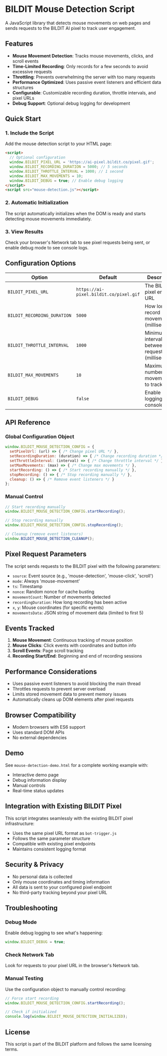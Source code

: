 # BILDIT Mouse Detection Script

A JavaScript library that detects mouse movements on web pages and sends requests to the BILDIT AI pixel to track user engagement.

## Features

- **Mouse Movement Detection**: Tracks mouse movements, clicks, and scroll events
- **Time-Limited Recording**: Only records for a few seconds to avoid excessive requests
- **Throttling**: Prevents overwhelming the server with too many requests
- **Performance Optimized**: Uses passive event listeners and efficient data structures
- **Configurable**: Customizable recording duration, throttle intervals, and pixel URLs
- **Debug Support**: Optional debug logging for development

## Quick Start

### 1. Include the Script

Add the mouse detection script to your HTML page:

```html
<script>
  // Optional configuration
  window.BILDIT_PIXEL_URL = 'https://ai-pixel.bildit.co/pixel.gif';
  window.BILDIT_RECORDING_DURATION = 5000; // 5 seconds
  window.BILDIT_THROTTLE_INTERVAL = 1000; // 1 second
  window.BILDIT_MAX_MOVEMENTS = 10;
  window.BILDIT_DEBUG = true; // Enable debug logging
</script>
<script src="mouse-detection.js"></script>
```

### 2. Automatic Initialization

The script automatically initializes when the DOM is ready and starts detecting mouse movements immediately.

### 3. View Results

Check your browser's Network tab to see pixel requests being sent, or enable debug mode to see console logs.

## Configuration Options

| Option | Default | Description |
|--------|---------|-------------|
| `BILDIT_PIXEL_URL` | `https://ai-pixel.bildit.co/pixel.gif` | The BILDIT pixel endpoint URL |
| `BILDIT_RECORDING_DURATION` | `5000` | How long to record mouse movements (milliseconds) |
| `BILDIT_THROTTLE_INTERVAL` | `1000` | Minimum interval between pixel requests (milliseconds) |
| `BILDIT_MAX_MOVEMENTS` | `10` | Maximum number of movements to track |
| `BILDIT_DEBUG` | `false` | Enable debug logging to console |

## API Reference

### Global Configuration Object

```javascript
window.BILDIT_MOUSE_DETECTION_CONFIG = {
  setPixelUrl: (url) => { /* Change pixel URL */ },
  setRecordingDuration: (duration) => { /* Change recording duration */ },
  setThrottleInterval: (interval) => { /* Change throttle interval */ },
  setMaxMovements: (max) => { /* Change max movements */ },
  startRecording: () => { /* Start recording manually */ },
  stopRecording: () => { /* Stop recording manually */ },
  cleanup: () => { /* Remove event listeners */ }
};
```

### Manual Control

```javascript
// Start recording manually
window.BILDIT_MOUSE_DETECTION_CONFIG.startRecording();

// Stop recording manually
window.BILDIT_MOUSE_DETECTION_CONFIG.stopRecording();

// Cleanup (remove event listeners)
window.BILDIT_MOUSE_DETECTION_CLEANUP();
```

## Pixel Request Parameters

The script sends requests to the BILDIT pixel with the following parameters:

- `source`: Event source (e.g., 'mouse-detection', 'mouse-click', 'scroll')
- `mode`: Always 'mouse-movement'
- `ts`: Timestamp
- `nonce`: Random nonce for cache busting
- `movementCount`: Number of movements detected
- `recordingDuration`: How long recording has been active
- `x`, `y`: Mouse coordinates (for specific events)
- `movementsData`: JSON string of movement data (limited to first 5)

## Events Tracked

1. **Mouse Movement**: Continuous tracking of mouse position
2. **Mouse Clicks**: Click events with coordinates and button info
3. **Scroll Events**: Page scroll tracking
4. **Recording Start/End**: Beginning and end of recording sessions

## Performance Considerations

- Uses passive event listeners to avoid blocking the main thread
- Throttles requests to prevent server overload
- Limits stored movement data to prevent memory issues
- Automatically cleans up DOM elements after pixel requests

## Browser Compatibility

- Modern browsers with ES6 support
- Uses standard DOM APIs
- No external dependencies

## Demo

See `mouse-detection-demo.html` for a complete working example with:
- Interactive demo page
- Debug information display
- Manual controls
- Real-time status updates

## Integration with Existing BILDIT Pixel

This script integrates seamlessly with the existing BILDIT pixel infrastructure:

- Uses the same pixel URL format as `bot-trigger.js`
- Follows the same parameter structure
- Compatible with existing pixel endpoints
- Maintains consistent logging format

## Security & Privacy

- No personal data is collected
- Only mouse coordinates and timing information
- All data is sent to your configured pixel endpoint
- No third-party tracking beyond your pixel URL

## Troubleshooting

### Debug Mode

Enable debug logging to see what's happening:

```javascript
window.BILDIT_DEBUG = true;
```

### Check Network Tab

Look for requests to your pixel URL in the browser's Network tab.

### Manual Testing

Use the configuration object to manually control recording:

```javascript
// Force start recording
window.BILDIT_MOUSE_DETECTION_CONFIG.startRecording();

// Check if initialized
console.log(window.BILDIT_MOUSE_DETECTION_INITIALIZED);
```

## License

This script is part of the BILDIT platform and follows the same licensing terms.
